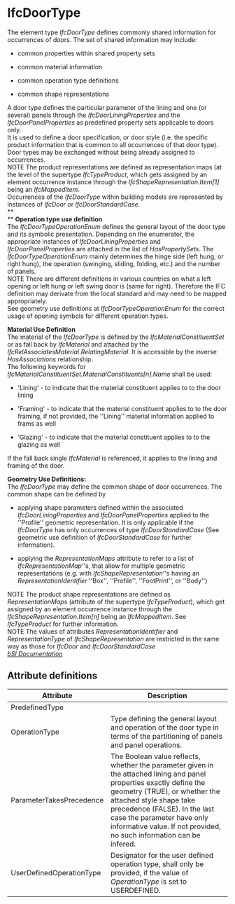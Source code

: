 IfcDoorType
===========
The element type _IfcDoorType_ defines commonly shared information for
occurrences of doors. The set of shared information may include:  

  

  * common properties within shared property sets
  

  * common material information
  

  * common operation type definitions
  

  * common shape representations
  

  
A door type defines the particular parameter of the lining and one (or
several) panels through the _IfcDoorLiningProperties_ and the
_IfcDoorPanelProperties_ as predefined property sets applicable to doors only.  
It is used to define a door specification, or door style (i.e. the specific
product information that is common to all occurrences of that door type). Door
types may be exchanged without being already assigned to occurrences.  
NOTE The product representations are defined as representation maps (at the
level of the supertype _IfcTypeProduct_, which gets assigned by an element
occurrence instance through the _IfcShapeRepresentation.Item[1]_ being an
_IfcMappedItem_.  
Occurrences of the _IfcDoorType_ within building models are represented by
instances of _IfcDoor_ or _IfcDoorStandardCase_.  
 **  
** **Operation type use definition**  
The _IfcDoorTypeOperationEnum_ defines the general layout of the door type and
its symbolic presentation. Depending on the enumerator, the appropriate
instances of _IfcDoorLiningProperties_ and _IfcDoorPanelProperties_ are
attached in the list of _HasPropertySets_. The _IfcDoorTypeOperationEnum_
mainly determines the hinge side (left hung, or right hung), the operation
(swinging, sliding, folding, etc.) and the number of panels.  
NOTE There are different definitions in various countries on what a left
opening or left hung or left swing door is (same for right). Therefore the IFC
definition may derivate from the local standard and may need to be mapped
appropriately.  
See geometry use definitions at _IfcDoorTypeOperationEnum_ for the correct
usage of opening symbols for different operation types.  
  
 **Material Use Definition**  
The material of the _IfcDoorType_ is defined by the
_IfcMaterialConstituentSet_ or as fall back by _IfcMaterial_ and attached by
the _IfcRelAssociatesMaterial_._RelatingMaterial_. It is accessible by the
inverse _HasAssociations_ relationship.  
The following keywords for
_IfcMaterialConstituentSet.MaterialConstituents[n].Name_ shall be used:  

  

  * 'Lining' - to indicate that the material constituent applies to to the door lining
  

  * 'Framing' - to indicate that the material constituent applies to to the door framing, if not provided, the ''Lining'' material information applied to frams as well
  

  * 'Glazing' - to indicate that the material constituent applies to to the glazing as well
  

  
If the fall back single _IfcMaterial_ is referenced, it applies to the lining
and framing of the door.  
  
 **Geometry Use Definitions:**  
The _IfcDoorType_ may define the common shape of door occurrences. The common
shape can be defined by  

  

  * applying shape parameters defined within the associated _IfcDoorLiningProperties_ and _IfcDoorPanelProperties_ applied to the ''Profile'' geometric representation. It is only applicable if the _IfcDoorType_ has only occurrences of type _IfcDoorStandardCase_ (See geometric use definition of _IfcDoorStandardCase_ for further information).
  

  * applying the _RepresentationMaps_ attribute to refer to a list of _IfcRepresentationMap_''s, that allow for multiple geometric representations (e.g. with _IfcShapeRepresentation_''s having an _RepresentationIdentifier_ ''Box'', ''Profile'', ''FootPrint'', or ''Body'')
  

  
NOTE The product shape representations are defined as _RepresentationMaps_
(attribute of the supertype _IfcTypeProduct_), which get assigned by an
element occurrence instance through the _IfcShapeRepresentation.Item[n]_ being
an _IfcMappedItem_. See _IfcTypeProduct_ for further information.  
NOTE The values of attributes _RepresentationIdentifier_ and
_RepresentationType_ of _IfcShapeRepresentation_ are restricted in the same
way as those for _IfcDoor_ and _IfcDoorStandardCase_  
[ _bSI
Documentation_](https://standards.buildingsmart.org/IFC/DEV/IFC4_2/FINAL/HTML/schema/ifcsharedbldgelements/lexical/ifcdoortype.htm)


Attribute definitions
---------------------
| Attribute                | Description                                                                                                                                                                                                                                                                                                           |
|--------------------------|-----------------------------------------------------------------------------------------------------------------------------------------------------------------------------------------------------------------------------------------------------------------------------------------------------------------------|
| PredefinedType           |                                                                                                                                                                                                                                                                                                                       |
| OperationType            | Type defining the general layout and operation of the door type in terms of the partitioning of panels and panel operations.                                                                                                                                                                                          |
| ParameterTakesPrecedence | The Boolean value reflects, whether the parameter given in the attached lining and panel properties exactly define the geometry (TRUE), or whether the attached style shape take precedence (FALSE). In the last case the parameter have only informative value. If not provided, no such information can be infered. |
| UserDefinedOperationType | Designator for the user defined operation type, shall only be provided, if the value of _OperationType_ is set to USERDEFINED.                                                                                                                                                                                        |

